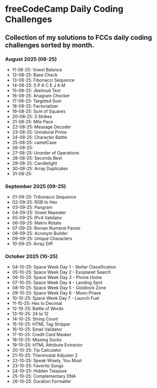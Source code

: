 # freeCodeCamp Daily Coding Challenges

## Collection of my solutions to FCCs daily coding challenges sorted by month.

### August 2025 (08-25)
- 11-08-25: Vowel Balance
- 12-08-25: Base Check
- 13-08-25: Fibonacci Sequence
- 14-08-25: S P A C E J A M
- 15-08-25: Jbelmud Text
- 16-08-25: Anagram Checker
- 17-08-25: Targeted Sum
- 18-08-25: Factorializer
- 19-08-25: Sum of Squares
- 20-08-25: 3 Strikes
- 21-08-25: Mile Pace
- 22-08-25: Message Decoder
- 23-08-25: Unnatural Prime
- 24-08-25: Character Battle
- 25-08-25: camelCase
- 26-08-25:
- 27-08-25: Unorder of Operations
- 28-08-25: Seconds Best
- 29-08-25: Candlelight
- 30-08-25: Array Duplicates
- 31-08-25:

### September 2025 (09-25)
- 01-09-25: Tribonacci Sequence
- 02-09-25: RGB to Hex
- 03-09-25: Pangram
- 04-09-25: Vowel Repeater
- 05-09-25: IPv4 Validator
- 06-09-25: Matrix Rotate
- 07-09-25: Roman Numeral Parser
- 08-09-25: Acronym Builder
- 09-09-25: Unique Characters
- 10-09-25: Array Diff

### October 2025 (10-25)
- 04-10-25: Space Week Day 1 - Stellar Classification
- 05-10-25: Space Week Day 2 - Exoplanet Search
- 06-10-25: Space Week Day 3 - Phone Home
- 07-10-25: Space Week Day 4 - Landing Spot
- 08-10-25: Space Week Day 5 - Goldilock Zone
- 09-10-25: Space Week Day 6 - Moon Phase
- 10-10-25: Space Week Day 7 - Launch Fuel
- 11-10-25: Hex to Decimal
- 12-10-25: Battle of Words
- 13-10-25: 24 to 12
- 14-10-25: String Count
- 15-10-25: HTML Tag Stripper
- 16-10-25: Email Validator
- 17-10-25: Credit Card Masker
- 18-10-25: Missing Socks
- 19-10-25: HTML Attribute Extractor
- 20-10-25: Tip Calculator
- 21-10-25: Thermostat Adjuster 2
- 22-10-25: Speak Wisely, You Must
- 23-10-25: Favorite Songs
- 24-10-25: Hidden Treasure
- 25-10-25: Complementary DNA
- 26-10-25: Duration Formatter